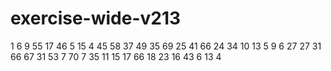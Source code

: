 # exercise-wide-v213
1
6
9
55
17
46
5
15
4
45
58
37
49
35
69
25
41
66
24
34
10
13
5
9
6
27
27
31
66
67
31
53
7
70
7
35
11
15
17
66
18
23
16
43
6
13
4
